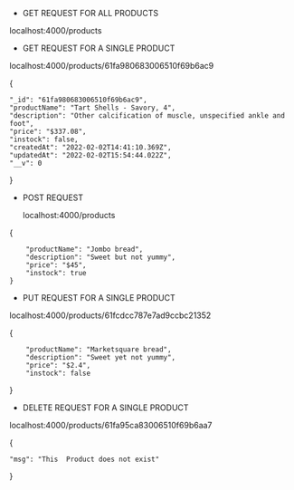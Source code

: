 * GET REQUEST FOR ALL PRODUCTS

localhost:4000/products





* GET REQUEST FOR A SINGLE PRODUCT

localhost:4000/products/61fa980683006510f69b6ac9

{


    "_id": "61fa980683006510f69b6ac9",
    "productName": "Tart Shells - Savory, 4",
    "description": "Other calcification of muscle, unspecified ankle and foot",
    "price": "$337.08",
    "instock": false,
    "createdAt": "2022-02-02T14:41:10.369Z",
    "updatedAt": "2022-02-02T15:54:44.022Z",
    "__v": 0
}





* POST REQUEST

  localhost:4000/products

 {
 
        "productName": "Jombo bread",
        "description": "Sweet but not yummy",
        "price": "$45",
        "instock": true
    }
   
   
   
   

* PUT REQUEST FOR A SINGLE PRODUCT

localhost:4000/products/61fcdcc787e7ad9ccbc21352

 {

     
        "productName": "Marketsquare bread",
        "description": "Sweet yet not yummy",
        "price": "$2.4",
        "instock": false
 }





* DELETE REQUEST FOR A SINGLE PRODUCT

localhost:4000/products/61fa95ca83006510f69b6aa7

{

    "msg": "This  Product does not exist"
}
